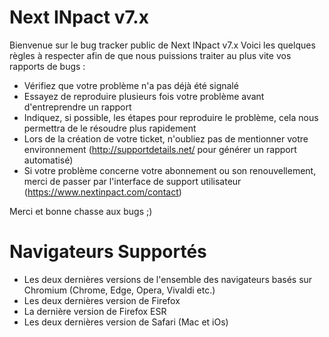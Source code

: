 # Next INpact v7.x 


Bienvenue sur le bug tracker public de Next INpact v7.x
Voici les quelques règles à respecter afin de que nous puissions traiter au plus vite vos rapports de bugs :

* Vérifiez que votre problème n'a pas déjà été signalé 
* Essayez de reproduire plusieurs fois votre problème avant d'entreprendre un rapport
* Indiquez, si possible, les étapes pour reproduire le problème, cela nous permettra de le résoudre plus rapidement
* Lors de la création de votre ticket, n'oubliez pas de mentionner votre environnement (http://supportdetails.net/ pour générer un rapport automatisé)
* Si votre problème concerne votre abonnement ou son renouvellement, merci de passer par l'interface de support utilisateur (https://www.nextinpact.com/contact)

Merci et bonne chasse aux bugs ;)

# Navigateurs Supportés

* Les deux dernières versions de l'ensemble des navigateurs basés sur Chromium (Chrome, Edge, Opera, Vivaldi etc.)
* Les deux dernières version de Firefox
* La dernière version de Firefox ESR
* Les deux dernières version de Safari (Mac et iOs)


